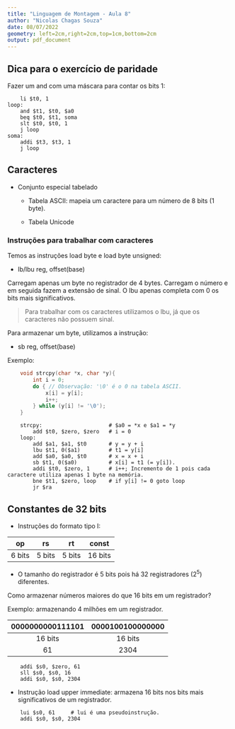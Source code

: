 ```yaml
---
title: "Linguagem de Montagem - Aula 8"
author: "Nicolas Chagas Souza"
date: 08/07/2022
geometry: left=2cm,right=2cm,top=1cm,bottom=2cm
output: pdf_document
---
```


## Dica para o exercício de paridade

Fazer um and com uma máscara para contar os bits 1:

```assembly
    li $t0, 1
loop: 
    and $t1, $t0, $a0
    beq $t0, $t1, soma
    slt $t0, $t0, 1
    j loop
soma: 
    addi $t3, $t3, 1
    j loop
```

## Caracteres

- Conjunto especial tabelado
  - Tabela ASCII: mapeia um caractere para um número de 8 bits (1 byte).

  - Tabela Unicode

### Instruções para trabalhar com caracteres

Temos as instruções load byte e load byte unsigned:

- lb/lbu reg, offset(base)

Carregam apenas um byte no registrador de 4 bytes. Carregam o número e em seguida fazem a extensão de sinal. O lbu apenas completa com 0 os bits mais significativos.

> Para trabalhar com os caracteres utilizamos o lbu, já que os caracteres não possuem sinal.

Para armazenar um byte, utilizamos a instrução:

- sb reg, offset(base)

Exemplo:

```c
    void strcpy(char *x, char *y){
        int i = 0;
        do { // Observação: '\0' é o 0 na tabela ASCII.
            x[i] = y[i];
            i++;
        } while (y[i] != '\0');
    }
```

```assembly
    strcpy:                     # $a0 = *x e $a1 = *y
        add $t0, $zero, $zero   # i = 0
    loop:
        add $a1, $a1, $t0       # y = y + i
        lbu $t1, 0($a1)         # t1 = y[i]
        add $a0, $a0, $t0       # x = x + i
        sb $t1, 0($a0)          # x[i] = t1 (= y[i]). 
        addi $t0, $zero, 1      # i++; Incremento de 1 pois cada caractere utiliza apenas 1 byte na memória.
        bne $t1, $zero, loop    # if y[i] != 0 goto loop
        jr $ra
```

## Constantes de 32 bits

- Instruções do formato tipo I:

| op | rs | rt | const |
| --- | --- | --- | --- |
| 6 bits | 5 bits | 5 bits | 16 bits |

- O tamanho do registrador é 5 bits pois há 32 registradores ($2^5$) diferentes.

Como armazenar números maiores do que 16 bits em um registrador?

Exemplo: armazenando 4 milhões em um registrador.

| 0000000000111101 | 0000100100000000 |
| :-: | :-: |
| 16 bits | 16 bits |
| 61 | 2304 |

```assembly
    addi $s0, $zero, 61
    sll $s0, $s0, 16
    addi $s0, $s0, 2304
```

- Instrução load upper immediate: armazena 16 bits nos bits mais significativos de um registrador.

```assembly
    lui $s0, 61     # lui é uma pseudoinstrução.
    addi $s0, $s0, 2304
```
